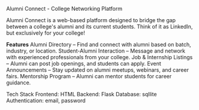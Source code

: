 Alumni Connect - College Networking Platform 

Alumni Connect is a web-based platform designed to bridge the gap between a college's alumni and its current students. Think of it as LinkedIn, but exclusively for your college!

 **Features**
 Alumni Directory – Find and connect with alumni based on batch, industry, or location.
 Student-Alumni Interaction – Message and network with experienced professionals from your college.
 Job & Internship Listings – Alumni can post job openings, and students can apply.
 Event Announcements – Stay updated on alumni meetups, webinars, and career fairs.
 Mentorship Program – Alumni can mentor students for career guidance.

Tech Stack
Frontend: HTML 
Backend: Flask
Database: sqllite
Authentication: email, password 



